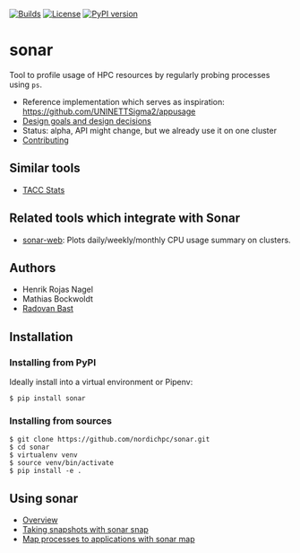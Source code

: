[![Builds](https://travis-ci.org/nordichpc/sonar.svg?branch=master)](https://travis-ci.org/nordichpc/sonar/builds)
[![License](https://img.shields.io/badge/license-%20GPL--v3.0-blue.svg)](LICENSE)
[![PyPI version](https://badge.fury.io/py/sonar.svg)](https://badge.fury.io/py/sonar)


# sonar

Tool to profile usage of HPC resources by regularly probing processes
using `ps`.

- Reference implementation which serves as inspiration: <https://github.com/UNINETTSigma2/appusage>
- [Design goals and design decisions](doc/design.md)
- Status: alpha, API might change, but we already use it on one cluster
- [Contributing](doc/contributing.md)


## Similar tools

- [TACC Stats](https://github.com/TACC/tacc_stats)


## Related tools which integrate with Sonar

- [sonar-web](https://github.com/NordicHPC/sonar-web): Plots daily/weekly/monthly CPU usage summary on clusters.


## Authors

- Henrik Rojas Nagel
- Mathias Bockwoldt
- [Radovan Bast](https://bast.fr)


## Installation

### Installing from PyPI

Ideally install into a virtual environment or Pipenv:

```
$ pip install sonar
```


### Installing from sources

```
$ git clone https://github.com/nordichpc/sonar.git
$ cd sonar
$ virtualenv venv
$ source venv/bin/activate
$ pip install -e .
```


## Using sonar

- [Overview](doc/usage/overview.md)
- [Taking snapshots with sonar snap](doc/usage/snap.md)
- [Map processes to applications with sonar map](doc/usage/map.md)
